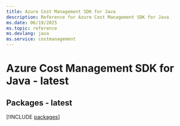 ```yaml
---
title: Azure Cost Management SDK for Java
description: Reference for Azure Cost Management SDK for Java
ms.date: 06/19/2025
ms.topic: reference
ms.devlang: java
ms.service: costmanagement
---
```

# Azure Cost Management SDK for Java - latest
## Packages - latest
[!INCLUDE [packages](cost-management-index.md)]